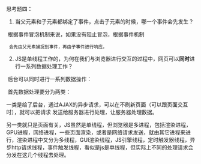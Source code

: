 思考题四：

1. 当父元素和子元素都绑定了事件，点击子元素的时候，哪一个事件会先发生？

​    	根据事件冒泡机制来说，如果没有阻止冒泡，根据事件机制

   	 会先由父元素捕捉到事件，再由子事件进行响应。

2. JS是单线程工作的，为何在我们与浏览器进行交互的过程中，网页可以**同时**进行一系列数据处理工作？

​		后台可以同时进行一系列数据操作：

​    	首先数据处理要分为两类：

​       一类是给了后台，通过AJAX的异步请求，可以在不刷新页面（可以跟页面交互时），就可以把请求		发送给服务器进行处理，让服务器处理数据。

​       另一类就只是页面有关，JS虽然是单线程，但浏览器是多进程，包括渲染进程，GPU进程，网络进程，一些页面渲染，或者是网络请求发送，就由其它进程来进行，渲染进程中又分为多线程，GUI渲染线程，JS引擎线程，定时触发器线程，异步http请求线程，事件触发线程，看似是js是单线程，但实际上不同的处理请求会分发在这几个线程去处理。